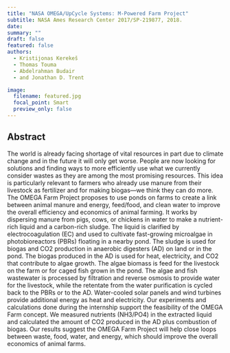 ```yaml
---
title: "NASA OMEGA/UpCycle Systems: M-Powered Farm Project"
subtitle: NASA Ames Research Center 2017/SP-219877, 2018.
date: 
summary: ""
draft: false
featured: false
authors:
  - Kristijonas Kerekeš
  - Thomas Touma
  - Abdelrahman Budair
  - and Jonathan D. Trent

image:
  filename: featured.jpg
  focal_point: Smart
  preview_only: false
---
```

## Abstract

<!--StartFragment-->

The world is already facing shortage of vital resources in part due to climate change and in the future it will only get worse. People are now looking for solutions and finding ways to more efficiently use what we currently consider wastes as they are among the most promising resources. This idea is particularly relevant to farmers who already use manure from their livestock as fertilizer and for making biogas—we think they can do more. The OMEGA Farm Project proposes to use ponds on farms to create a link between animal manure and energy, feed/food, and clean water to improve the overall efficiency and economics of animal farming. It works by dispersing manure from pigs, cows, or chickens in water to make a nutrient-rich liquid and a carbon-rich sludge. The liquid is clarified by electrocoagulation (EC) and used to cultivate fast-growing microalgae in photobioreactors (PBRs) floating in a nearby pond. The sludge is used for biogas and CO2 production in anaerobic digesters (AD) on land or in the pond. The biogas produced in the AD is used for heat, electricity, and CO2 that contribute to algae growth. The algae biomass is feed for the livestock on the farm or for caged fish grown in the pond. The algae and fish wastewater is processed by filtration and reverse osmosis to provide water for the livestock, while the retentate from the water purification is cycled back to the PBRs or to the AD. Water-cooled solar panels and wind turbines provide additional energy as heat and electricity. Our experiments and calculations done during the internship support the feasibility of the OMEGA Farm concept. We measured nutrients (NH3/PO4) in the extracted liquid and calculated the amount of CO2 produced in the AD plus combustion of biogas. Our results suggest the OMEGA Farm Project will help close loops between waste, food, water, and energy, which should improve the overall economics of animal farms.

<!--EndFragment-->
